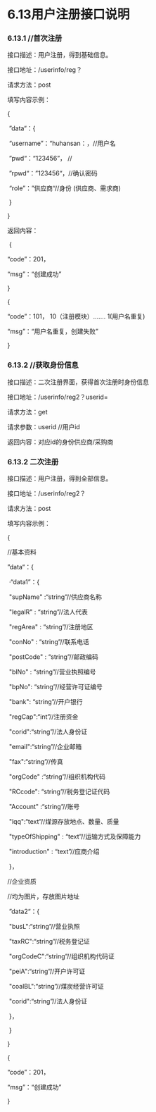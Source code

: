 # 6.13用户注册接口说明

### 6.13.1 //首次注册

接口描述：用户注册，得到基础信息。

接口地址：/userinfo/reg？

请求方法：post

填写内容示例：

{

​	”data“：{

​		“username”：“huhansan：，//用户名

​		”pwd“：“123456”，	//

​		”rpwd“：”123456“，//确认密码

​		“role”：”供应商“//身份 (供应商、需求商)

​	}

}

返回内容：

​	{

“code”：201，

“msg”：“创建成功”

}

{

“code”：101，    10（注册模块）.......  1(用户名重复)

“msg”：“用户名重复，创建失败”

}



### 6.13.2            //获取身份信息

接口描述：二次注册界面，获得首次注册时身份信息

接口地址：/userinfo/reg2？userid=

请求方法：get

请求参数：userid //用户id

返回内容：对应id的身份供应商/采购商



### 6.13.2 二次注册

接口描述：用户注册，得到全部信息。

接口地址：/userinfo/reg2？

请求方法：post

填写内容示例：

{

//基本资料

”data“：{

​	·“data1”：{

​			"supName" :“string”//供应商名称

​			"legalR" :  “string”//法人代表

​			"regArea" : “string”//注册地区

​			"conNo" : “string”//联系电话

​			"postCode" : “string”//邮政编码

​			"blNo" : “string”//营业执照编号

​			"bpNo": “string”//经营许可证编号

​			"bank": “string”//开户银行

​			"regCap":“int”//注册资金

​			"corid":“string”//法人身份证

​			"email":“string”//企业邮箱	

​			"fax":“string”//传真

​			"orgCode" :“string”//组织机构代码

​			"RCcode": “string”//税务登记证代码

​			"Account" :“string”//账号

​			"lqq":“text”//煤源存放地点、数量、质量

​			"typeOfShipping" : “text”//运输方式及保障能力

​			"introduction" : “text”//应商介绍

​		}，

//企业资质

//均为图片，存放图片地址

​	”data2“：{

​			"busL":“string”//营业执照

​			"taxRC":“string”//税务登记证

​			"orgCodeC":“string”//组织机构代码证

​			"peiA":“string”//开户许可证

​			"coalBL":“string”//煤炭经营许可证

​			"corid":“string”//法人身份证

​		}，

​	}

}

{

“code”：201，

“msg”：“创建成功”

}